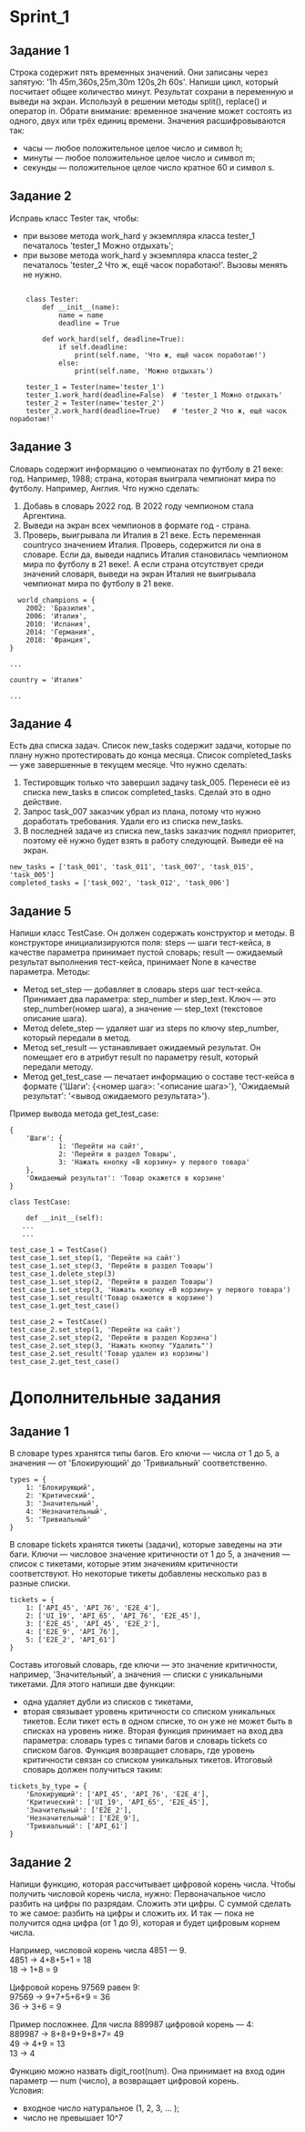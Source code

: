 # Sprint_1

## Задание 1
Строка содержит пять временных значений. Они записаны через запятую:
'1h 45m,360s,25m,30m 120s,2h 60s'.
Напиши цикл, который посчитает общее количество минут. Результат сохрани в переменную и выведи на экран. Используй в решении методы split(), replace() и оператор in.
Обрати внимание: временное значение может состоять из одного, двух или трёх единиц времени. Значения расшифровываются так:
* часы — любое положительное целое число и символ h;
* минуты — любое положительное целое число и символ m;
* секунды — положительное целое число кратное 60 и символ s.

## Задание 2
Исправь класс Tester так, чтобы:
* при вызове метода work_hard у экземпляра класса tester_1 печаталось 'tester_1 Можно отдыхать';
* при вызове метода work_hard у экземпляра класса tester_2 печаталось 'tester_2 Что ж, ещё часок поработаю!'.
Вызовы менять не нужно.

```

    class Tester:
        def __init__(name):
            name = name
            deadline = True

        def work_hard(self, deadline=True):
            if self.deadline:
                print(self.name, 'Что ж, ещё часок поработаю!')
            else:
                print(self.name, 'Можно отдыхать')

    tester_1 = Tester(name='tester_1')
    tester_1.work_hard(deadline=False)  # 'tester_1 Можно отдыхать'
    tester_2 = Tester(name='tester_2')
    tester_2.work_hard(deadline=True)   # 'tester_2 Что ж, ещё часок поработаю!'   

```

## Задание 3
Словарь содержит информацию о чемпионатах по футболу в 21 веке:
год. Например, 1988;
страна, которая выиграла чемпионат мира по футболу. Например, Англия.
Что нужно сделать:
1. Добавь в словарь 2022 год. В 2022 году чемпионом стала Аргентина.
2. Выведи на экран всех чемпионов в формате год - страна.
3. Проверь, выигрывала ли Италия в 21 веке. Есть переменная countryсо значением Италия. Проверь, содержится ли она в словаре. Если да, выведи надпись Италия cтановилась чемпионом мира по футболу в 21 веке!. А если страна отсутствует среди значений словаря, выведи на экран Италия не выигрывала чемпионат мира по футболу в 21 веке.

```
  world_champions = {
    2002: 'Бразилия',
    2006: 'Италия',
    2010: 'Испания',
    2014: 'Германия',
    2018: 'Франция',
}

...

country = 'Италия'

...
```

## Задание 4
Есть два списка задач. Список new_tasks содержит задачи, которые по плану нужно протестировать до конца месяца. Список completed_tasks — уже завершенные в текущем месяце.
Что нужно сделать:
1. Тестировщик только что завершил задачу task_005. Перенеси её из списка new_tasks в список completed_tasks. Сделай это в одно действие.
2. Запрос task_007 заказчик убрал из плана, потому что нужно доработать требования. Удали его из списка new_tasks.
3. В последней задаче из списка new_tasks заказчик поднял приоритет, поэтому её нужно будет взять в работу следующей. Выведи её на экран.

```
new_tasks = ['task_001', 'task_011', 'task_007', 'task_015', 'task_005']
completed_tasks = ['task_002', 'task_012', 'task_006']
```

## Задание 5
Напиши класс TestCase. Он должен содержать конструктор и методы.
В конструкторе инициализируются поля:
steps — шаги тест-кейса, в качестве параметра принимает пустой словарь;
result — ожидаемый результат выполнения тест-кейса, принимает None в качестве параметра.
Методы:
* Метод set_step — добавляет в словарь steps шаг тест-кейса. Принимает два параметра: step_number и step_text. Ключ — это step_number(номер шага), а значение — step_text (текстовое описание шага).
* Метод delete_step — удаляет шаг из steps по ключу step_number, который передали в метод.
* Метод set_result — устанавливает ожидаемый результат. Он помещает его в атрибут result по параметру result, который передали методу.
* Метод get_test_case — печатает информацию о составе тест-кейса в формате {'Шаги': {<номер шага>: '<описание шага>'}, 'Ожидаемый результат': '<вывод ожидаемого результата>'}.

Пример вывода метода get_test_case:
```
{
    'Шаги': {
            1: 'Перейти на сайт', 
            2: 'Перейти в раздел Товары', 
            3: 'Нажать кнопку «В корзину» у первого товара'
    }, 
    'Ожидаемый результат': 'Товар окажется в корзине'
}

class TestCase:

    def __init__(self):
   ...
   ...

test_case_1 = TestCase()
test_case_1.set_step(1, 'Перейти на сайт')
test_case_1.set_step(3, 'Перейти в раздел Товары')
test_case_1.delete_step(3)
test_case_1.set_step(2, 'Перейти в раздел Товары')
test_case_1.set_step(3, 'Нажать кнопку «В корзину» у первого товара')
test_case_1.set_result('Товар окажется в корзине')
test_case_1.get_test_case()

test_case_2 = TestCase()
test_case_2.set_step(1, 'Перейти на сайт')
test_case_2.set_step(2, 'Перейти в раздел Корзина')
test_case_2.set_step(3, 'Нажать кнопку "Удалить"')
test_case_2.set_result('Товар удален из корзины')
test_case_2.get_test_case()
```

# Дополнительные задания
## Задание 1
В словаре types хранятся типы багов. Его ключи — числа от 1 до 5, а значения — от 'Блокирующий'  до 'Тривиальный' соответственно. 
```
types = {
    1: 'Блокирующий',
    2: 'Критический',
    3: 'Значительный',
    4: 'Незначительный',
    5: 'Тривиальный'
}
```

В словаре tickets хранятся тикеты (задачи), которые заведены на эти баги. Ключи — числовое значение критичности от 1 до 5, а значения — список с тикетами, которые этим значениям критичности соответствуют. Но некоторые тикеты добавлены несколько раз в разные списки.

```
tickets = {
    1: ['API_45', 'API_76', 'E2E_4'],
    2: ['UI_19', 'API_65', 'API_76', 'E2E_45'],
    3: ['E2E_45', 'API_45', 'E2E_2'],
    4: ['E2E_9', 'API_76'],
    5: ['E2E_2', 'API_61']
}
```

Составь итоговый словарь, где ключи — это значение критичности, например, 'Значительный', а значения — списки с уникальными тикетами. 
Для этого напиши две функции: 
* одна удаляет дубли из списков с тикетами,
* вторая связывает уровень критичности со списком уникальных тикетов.
Если тикет есть в одном списке, то он уже не может быть в списках на уровень ниже. 
Вторая функция принимает на вход два параметра: словарь types с типами багов и словарь tickets со списком багов. Функция возвращает словарь, где уровень критичности связан со списком уникальных тикетов.
Итоговый словарь должен получиться таким:

```
tickets_by_type = {
    'Блокирующий': ['API_45', 'API_76', 'E2E_4'],
    'Критический': ['UI_19', 'API_65', 'E2E_45'],
    'Значительный': ['E2E_2'],
    'Незначительный': ['E2E_9'],
    'Тривиальный': ['API_61']
}
```

## Задание 2
Напиши функцию, которая рассчитывает цифровой корень числа. 
Чтобы получить числовой корень числа, нужно:
Первоначальное число разбить на цифры по разрядам.
Сложить эти цифры.
С суммой сделать то же самое: разбить на цифры и сложить их.
И так — пока не получится одна цифра (от 1 до 9), которая и будет цифровым корнем числа.

Например, числовой корень числа 4851 — 9.  
4851 → 4+8+5+1 = 18  
18 → 1+8 = 9  

Цифровой корень 97569 равен 9:  
97569 → 9+7+5+6+9 = 36  
36 → 3+6 = 9  

Пример посложнее. Для числа 889987 цифровой корень — 4:  
889987 → 8+8+9+9+8+7= 49  
49 → 4+9 = 13  
13 → 4  

Функцию можно назвать digit_root(num). Она принимает на вход один параметр — num (число), а возвращает цифровой корень.  
Условия:   
* входное число натуральное (1, 2, 3, … );  
* число не превышает 10^7  
